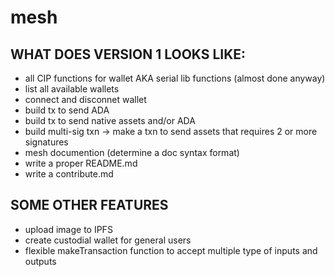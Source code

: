 # mesh

## WHAT DOES VERSION 1 LOOKS LIKE:
- all CIP functions for wallet AKA serial lib functions (almost done anyway)
- list all available wallets
- connect and disconnet wallet
- build tx to send ADA
- build tx to send native assets and/or ADA
- build multi-sig txn -> make a txn to send assets that requires 2 or more signatures
- mesh documention (determine a doc syntax format)
- write a proper README.md
- write a contribute.md

## SOME OTHER FEATURES
- upload image to IPFS
- create custodial wallet for general users
- flexible makeTransaction function to accept multiple type of inputs and outputs

